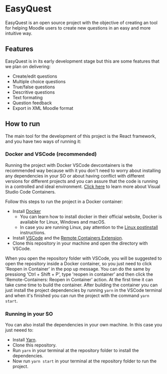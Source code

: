 # EasyQuest
EasyQuest is an open source project with the objective of creating an tool for helping Moodle users to create new questions in an easy and more intuitive way.

## Features
EasyQuest is in its early development stage but this are some features that we plan on delivering:
* Create/edit questions
* Multiple choice questions
* True/false questions
* Descritive questions
* Text formating
* Question feedback
* Export in XML Moodle format


## How to run
The main tool for the development of this project is the React framework, and you have two ways of running it:
### Docker and VSCode (recommended)
Running the project with Docker VSCode devcontainers is the recommended way because with it you don't need to worry about installing any dependencies in your SO or about having conflict with different versions for different projects and you can assure that the code is running in a controlled and ideal environment. [Click here](https://code.visualstudio.com/docs/remote/containers) to learn more about Visual Studio Code Containers.

Follow this steps to run the project in a Docker container:
* Install [Docker](https://docs.docker.com/get-docker/)
    * You can learn how to install docker in their official website, Docker is available for Linux, Windows and macOS.
    * In case you are running Linux, pay attention to the [Linux postinstall](https://docs.docker.com/engine/install/linux-postinstall/) instructions.
* Install [VSCode](https://code.visualstudio.com/download) and the [Remote Containers Extension](https://marketplace.visualstudio.com/items?itemName=ms-vscode-remote.remote-containers).
* Clone this repository in your machine and open the directory with VSCode.

When you open the repository folder with VSCode, you will be suggested to open the repository inside a Docker container, so you just need to click 'Reopen in Container' in the pop up message. You can do the same by pressiong 'Ctrl + Shift + P', type 'reopen in container' and then click the 'Remote-Containers: Reopen in Container' action. At the first time it can take csme time to build the container.
After building the container you can just install the project dependencies by running `yarn` in the VSCode terminal and when it's finished you can run the project with the command `yarn start`.

### Running in your SO
You can also install the dependencies in your own machine. In this case you just neeed to:
* Install [Yarn](https://classic.yarnpkg.com/en/docs/install/#debian-stable).
* Clone this repository.
* Run `yarn` in your terminal at the repository folder to install the dependencies.
* Now run `yarn start` in your terminal at the repository folder to run the project.
